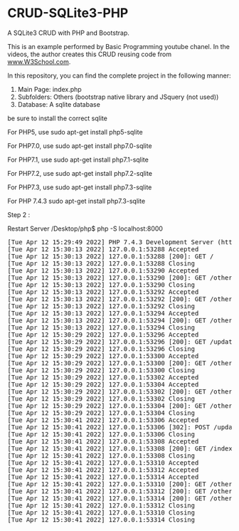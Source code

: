 # CRUD-SQLite3-PHP
A SQLite3 CRUD with PHP and Bootstrap.

This is an example performed by Basic Programming youtube chanel. 
In the videos, the author creates this CRUD reusing code from www.W3School.com.

In this repository, you can find the complete project in the following manner:

1. Main Page: index.php
2. Subfolders: Others (bootstrap native library and JSquery (not used))
3. Database: A sqlite database

be sure to install the correct sqlite

For PHP5, use
sudo apt-get install php5-sqlite

For PHP7.0, use
sudo apt-get install php7.0-sqlite

For PHP7.1, use
sudo apt-get install php7.1-sqlite

For PHP7.2, use
sudo apt-get install php7.2-sqlite

For PHP7.3, use
sudo apt-get install php7.3-sqlite

For PHP 7.4.3
sudo apt-get install php7.3-sqlite

Step 2 :

Restart Server /Desktop/php$ php -S localhost:8000
<pre>
[Tue Apr 12 15:29:49 2022] PHP 7.4.3 Development Server (http://localhost:8000) started
[Tue Apr 12 15:30:13 2022] 127.0.0.1:53288 Accepted
[Tue Apr 12 15:30:13 2022] 127.0.0.1:53288 [200]: GET /
[Tue Apr 12 15:30:13 2022] 127.0.0.1:53288 Closing
[Tue Apr 12 15:30:13 2022] 127.0.0.1:53290 Accepted
[Tue Apr 12 15:30:13 2022] 127.0.0.1:53290 [200]: GET /others/bootstrap/css/bootstrap.min.css
[Tue Apr 12 15:30:13 2022] 127.0.0.1:53290 Closing
[Tue Apr 12 15:30:13 2022] 127.0.0.1:53292 Accepted
[Tue Apr 12 15:30:13 2022] 127.0.0.1:53292 [200]: GET /others/js/jquery.min.js
[Tue Apr 12 15:30:13 2022] 127.0.0.1:53292 Closing
[Tue Apr 12 15:30:13 2022] 127.0.0.1:53294 Accepted
[Tue Apr 12 15:30:13 2022] 127.0.0.1:53294 [200]: GET /others/bootstrap/js/bootstrap.min.js
[Tue Apr 12 15:30:13 2022] 127.0.0.1:53294 Closing
[Tue Apr 12 15:30:29 2022] 127.0.0.1:53296 Accepted
[Tue Apr 12 15:30:29 2022] 127.0.0.1:53296 [200]: GET /update.php?u_id=1
[Tue Apr 12 15:30:29 2022] 127.0.0.1:53296 Closing
[Tue Apr 12 15:30:29 2022] 127.0.0.1:53300 Accepted
[Tue Apr 12 15:30:29 2022] 127.0.0.1:53300 [200]: GET /others/bootstrap/css/bootstrap.min.css
[Tue Apr 12 15:30:29 2022] 127.0.0.1:53300 Closing
[Tue Apr 12 15:30:29 2022] 127.0.0.1:53302 Accepted
[Tue Apr 12 15:30:29 2022] 127.0.0.1:53304 Accepted
[Tue Apr 12 15:30:29 2022] 127.0.0.1:53302 [200]: GET /others/js/jquery.min.js
[Tue Apr 12 15:30:29 2022] 127.0.0.1:53302 Closing
[Tue Apr 12 15:30:29 2022] 127.0.0.1:53304 [200]: GET /others/bootstrap/js/bootstrap.min.js
[Tue Apr 12 15:30:29 2022] 127.0.0.1:53304 Closing
[Tue Apr 12 15:30:41 2022] 127.0.0.1:53306 Accepted
[Tue Apr 12 15:30:41 2022] 127.0.0.1:53306 [302]: POST /update2.php?u_id=1
[Tue Apr 12 15:30:41 2022] 127.0.0.1:53306 Closing
[Tue Apr 12 15:30:41 2022] 127.0.0.1:53308 Accepted
[Tue Apr 12 15:30:41 2022] 127.0.0.1:53308 [200]: GET /index.php
[Tue Apr 12 15:30:41 2022] 127.0.0.1:53308 Closing
[Tue Apr 12 15:30:41 2022] 127.0.0.1:53310 Accepted
[Tue Apr 12 15:30:41 2022] 127.0.0.1:53312 Accepted
[Tue Apr 12 15:30:41 2022] 127.0.0.1:53314 Accepted
[Tue Apr 12 15:30:41 2022] 127.0.0.1:53310 [200]: GET /others/bootstrap/css/bootstrap.min.css
[Tue Apr 12 15:30:41 2022] 127.0.0.1:53312 [200]: GET /others/js/jquery.min.js
[Tue Apr 12 15:30:41 2022] 127.0.0.1:53314 [200]: GET /others/bootstrap/js/bootstrap.min.js
[Tue Apr 12 15:30:41 2022] 127.0.0.1:53312 Closing
[Tue Apr 12 15:30:41 2022] 127.0.0.1:53310 Closing
[Tue Apr 12 15:30:41 2022] 127.0.0.1:53314 Closing

</pre>


